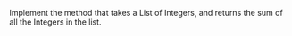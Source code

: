 Implement the method that takes a List of Integers, and returns the sum of all the Integers in the list.
